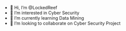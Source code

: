 - 👋 Hi, I’m @LockedReef
- 👀 I’m interested in Cyber Security
- 🌱 I’m currently learning Data Mining
- 💞️ I’m looking to collaborate on Cyber Security Project

<!---
LockedReef/LockedReef is a ✨ special ✨ repository because its `README.md` (this file) appears on your GitHub profile.
You can click the Preview link to take a look at your changes.
--->
